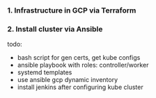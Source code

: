 ### 1. Infrastructure in GCP via Terraform
### 2. Install cluster via Ansible
todo:
* bash script for gen certs, get kube configs
* ansible playbook with roles: controller/worker
* systemd templates
* use ansible gcp dynamic inventory
* install jenkins after configuring kube cluster
